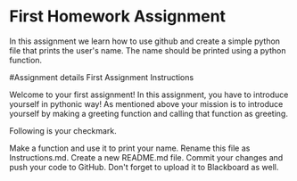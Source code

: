 # First Homework Assignment
In this assignment we learn how to use github and create a simple python file that prints the user's name.
The name should be printed using a python function.

#Assignment details
First Assignment Instructions

Welcome to your first assignment! In this assignment, you have to introduce yourself in pythonic way! As mentioned above your mission is to introduce yourself by making a greeting function and calling that function as greeting.

Following is your checkmark.

Make a function and use it to print your name.
Rename this file as Instructions.md. Create a new README.md file.
Commit your changes and push your code to GitHub.
Don't forget to upload it to Blackboard as well.


